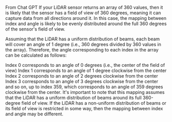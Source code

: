 From Chat GPT
If your LiDAR sensor returns an array of 360 values, then it is likely that the sensor has a field of view of 360 degrees, meaning it can capture data from all directions around it. In this case, the mapping between index and angle is likely to be evenly distributed around the full 360 degrees of the sensor's field of view.

Assuming that the LiDAR has a uniform distribution of beams, each beam will cover an angle of 1 degree (i.e., 360 degrees divided by 360 values in the array). Therefore, the angle corresponding to each index in the array can be calculated as follows:

Index 0 corresponds to an angle of 0 degrees (i.e., the center of the field of view)
Index 1 corresponds to an angle of 1 degree clockwise from the center
Index 2 corresponds to an angle of 2 degrees clockwise from the center
Index 3 corresponds to an angle of 3 degrees clockwise from the center
and so on, up to index 359, which corresponds to an angle of 359 degrees clockwise from the center.
It's important to note that this mapping assumes that the LiDAR has a uniform distribution of beams around its full 360-degree field of view. If the LiDAR has a non-uniform distribution of beams or its field of view is restricted in some way, then the mapping between index and angle may be different.